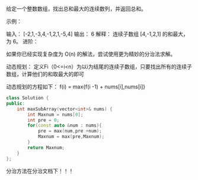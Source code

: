 给定一个整数数组，找出总和最大的连续数列，并返回总和。

示例：

输入： [-2,1,-3,4,-1,2,1,-5,4]
输出： 6
解释： 连续子数组 [4,-1,2,1] 的和最大，为 6。
进阶：

如果你已经实现复杂度为 O(n) 的解法，尝试使用更为精妙的分治法求解。


动态规划：
定义Fi（0<=i<n）为以i为结尾的连续子数组，只要找出所有的连续子数组，计算他们的和取最大的即可


动态规划的方程如下：
	f(i) = max{f(i -1) + nums[i],nums[i]}
```C++
class Solution {
public:
    int maxSubArray(vector<int>& nums) {
        int Maxnum = nums[0];
        int pre = 0;
        for(const auto &num : nums){
            pre = max(num,pre +num);
            Maxnum = max(pre,Maxnum);
        }
        return Maxnum;
    }
};
```
分治方法在分治文档下！！！